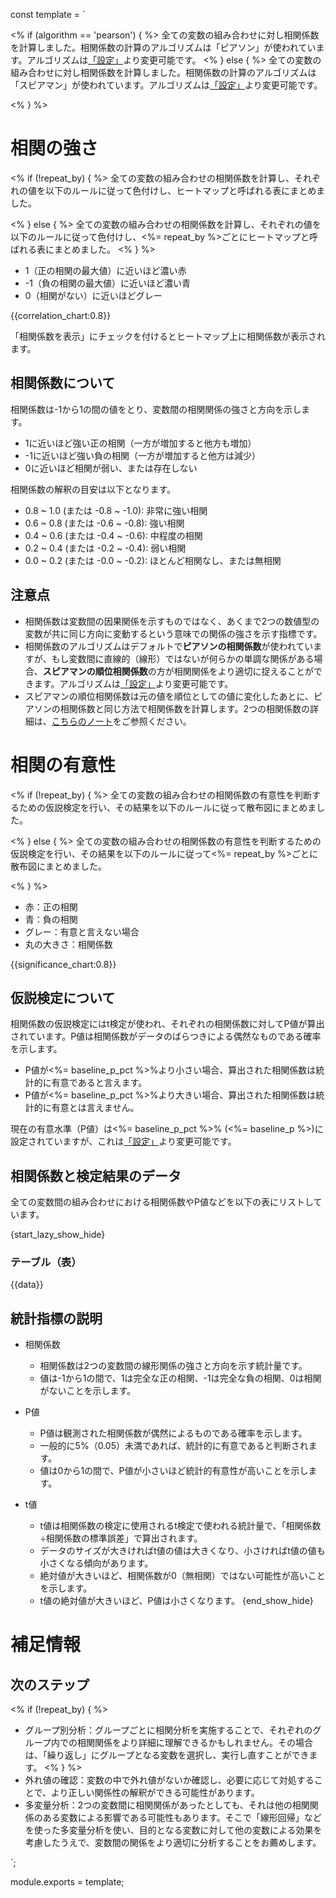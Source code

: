 const template = `


<% if (algorithm == 'pearson') { %>
全ての変数の組み合わせに対し相関係数を計算しました。相関係数の計算のアルゴリズムは「ピアソン」が使われています。アルゴリズムは[「設定」](//analytics/settings)より変更可能です。
<% } else { %>
全ての変数の組み合わせに対し相関係数を計算しました。相関係数の計算のアルゴリズムは「スピアマン」が使われています。アルゴリズムは[「設定」](//analytics/settings)より変更可能です。

<% } %>

# 相関の強さ

<% if (!repeat_by) { %>
全ての変数の組み合わせの相関係数を計算し、それぞれの値を以下のルールに従って色付けし、ヒートマップと呼ばれる表にまとめました。

<% } else { %>
全ての変数の組み合わせの相関係数を計算し、それぞれの値を以下のルールに従って色付けし、<%= repeat_by %>ごとにヒートマップと呼ばれる表にまとめました。
<% } %>

* 1（正の相関の最大値）に近いほど濃い赤
* -1（負の相関の最大値）に近いほど濃い青
* 0（相関がない）に近いほどグレー

{{correlation_chart:0.8}}

「相関係数を表示」にチェックを付けるとヒートマップ上に相関係数が表示されます。


## 相関係数について

相関係数は-1から1の間の値をとり、変数間の相関関係の強さと方向を示します。

* 1に近いほど強い正の相関（一方が増加すると他方も増加）
* -1に近いほど強い負の相関（一方が増加すると他方は減少）
* 0に近いほど相関が弱い、または存在しない

相関係数の解釈の目安は以下となります。

* 0.8 ~ 1.0 (または -0.8 ~ -1.0): 非常に強い相関
* 0.6 ~ 0.8 (または -0.6 ~ -0.8): 強い相関
* 0.4 ~ 0.6 (または -0.4 ~ -0.6): 中程度の相関
* 0.2 ~ 0.4 (または -0.2 ~ -0.4): 弱い相関
* 0.0 ~ 0.2 (または -0.0 ~ -0.2): ほとんど相関なし、または無相関

## 注意点

* 相関係数は変数間の因果関係を示すものではなく、あくまで2つの数値型の変数が共に同じ方向に変動するという意味での関係の強さを示す指標です。
* 相関係数のアルゴリズムはデフォルトで**ピアソンの相関係数**が使われていますが、もし変数間に直線的（線形）ではないが何らかの単調な関係がある場合、**スピアマンの順位相関係数**の方が相関関係をより適切に捉えることができます。アルゴリズムは[「設定」](//analytics/settings)より変更可能です。
* スピアマンの順位相関係数は元の値を順位としての値に変化したあとに、ピアソンの相関係数と同じ方法で相関係数を計算します。2つの相関係数の詳細は、[こちらのノート](https://exploratory.io/note/exploratory/2-BsF1LQF4)をご参照ください。


# 相関の有意性

<% if (!repeat_by) { %>
全ての変数の組み合わせの相関係数の有意性を判断するための仮説検定を行い、その結果を以下のルールに従って散布図にまとめました。

<% } else { %>
全ての変数の組み合わせの相関係数の有意性を判断するための仮説検定を行い、その結果を以下のルールに従って<%= repeat_by %>ごとに散布図にまとめました。

<% } %>

* 赤：正の相関
* 青：負の相関
* グレー：有意と言えない場合
* 丸の大きさ：相関係数

{{significance_chart:0.8}}

## 仮説検定について

相関係数の仮説検定にはt検定が使われ、それぞれの相関係数に対してP値が算出されています。P値は相関係数がデータのばらつきによる偶然なものである確率を示します。

* P値が<%= baseline_p_pct %>%より小さい場合、算出された相関係数は統計的に有意であると言えます。
* P値が<%= baseline_p_pct %>%より大きい場合、算出された相関係数は統計的に有意とは言えません。

現在の有意水準（P値）は<%= baseline_p_pct %>% (<%= baseline_p %>)に設定されていますが、これは[「設定」](//analytics/settings)より変更可能です。

## 相関係数と検定結果のデータ

全ての変数間の組み合わせにおける相関係数やP値などを以下の表にリストしています。

{start_lazy_show_hide}
### テーブル（表）
{{data}}

## 統計指標の説明

* 相関係数
  * 相関係数は2つの変数間の線形関係の強さと方向を示す統計量です。
  * 値は-1から1の間で、1は完全な正の相関、-1は完全な負の相関、0は相関がないことを示します。

* P値
  * P値は観測された相関係数が偶然によるものである確率を示します。
  * 一般的に5%（0.05）未満であれば、統計的に有意であると判断されます。
  * 値は0から1の間で、P値が小さいほど統計的有意性が高いことを示します。

* t値
  * t値は相関係数の検定に使用されるt検定で使われる統計量で、「相関係数÷相関係数の標準誤差」で算出されます。
  * データのサイズが大きければt値の値は大きくなり、小さければt値の値も小さくなる傾向があります。
  * 絶対値が大きいほど、相関係数が0（無相関）ではない可能性が高いことを示します。
  * t値の絶対値が大きいほど、P値は小さくなります。
{end_show_hide}

# 補足情報

## 次のステップ

<% if (!repeat_by) { %>
* グループ別分析：グループごとに相関分析を実施することで、それぞれのグループ内での相関関係をより詳細に理解できるかもしれません。その場合は、「繰り返し」にグループとなる変数を選択し、実行し直すことができます。
<% } %>
* 外れ値の確認：変数の中で外れ値がないか確認し、必要に応じて対処することで、より正しい関係性の解釈ができる可能性があります。
* 多変量分析：2つの変数間に相関関係があったとしても、それは他の相関関係のある変数による影響である可能性もあります。そこで「線形回帰」などを使った多変量分析を使い、目的となる変数に対して他の変数による効果を考慮したうえで、変数間の関係をより適切に分析することをお薦めします。



`;

module.exports = template;
